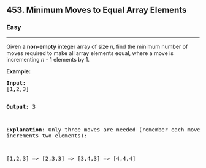 <h2>453. Minimum Moves to Equal Array Elements</h2><h3>Easy</h3><hr><div><p>Given a <b>non-empty</b> integer array of size <i>n</i>, find the minimum number of moves required to make all array elements equal, where a move is incrementing <i>n</i> - 1 elements by 1.</p>

<p><b>Example:</b>
</p><pre><b>Input:</b>
[1,2,3]

<b>Output:</b>
3

<b>Explanation:</b>
Only three moves are needed (remember each move increments two elements):

[1,2,3]  =&gt;  [2,3,3]  =&gt;  [3,4,3]  =&gt;  [4,4,4]
</pre>
<p></p></div>